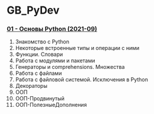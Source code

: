 # GB_PyDev
### [01 - Основы Python (2021-09)](https://github.com/sorvic/GB_PyDev/tree/main/01%20-%20%D0%9E%D1%81%D0%BD%D0%BE%D0%B2%D1%8B%20Python)
1. Знакомство с Python
2. Некоторые встроенные типы и операции с ними
3. Функции. Словари
4. Работа с модулями и пакетами
5. Генераторы и comprehensions. Множества
6. Работа с файлами
7. Работа с файловой системой. Исключения в Python
8. Декораторы
9. ООП
10. ООП-Продвинутый
11. ООП-ПолезныеДополнения
